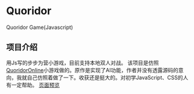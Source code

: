 # Quoridor
Quoridor Game(Javascript)
## 项目介绍
用Js写的步步为营小游戏，目前支持本地双人对战。
该项目是仿照[QuoridorOnline](http://quoridor.di.uoa.gr/)小游戏做的。原作是实现了AI功能，作者并没有透露源码的意向，我就自己仿照着做了一下。收获还是挺大的。对初学JavaScript、CSS的人有一定帮助。
[页面预览](https://deanzhong912.github.io/Quoridor/)